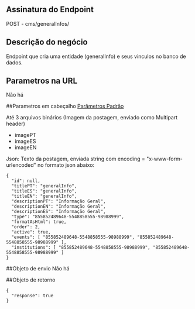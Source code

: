 ## Assinatura do Endpoint

POST - cms/generalInfos/

## Descrição do negócio
Endpoint que cria uma entidade (generalInfo) e seus vinculos no banco de dados.

## Parametros na URL
Não há

##Parametros em cabeçalho
[Parâmetros Padrão](/API-\(Endpoints\)/Parâmetros-Padrão)

Até 3 arquivos binários (Imagem da postagem, enviado como Multipart header)

- imagePT
- imageES
- imageEN

Json: Texto da postagem, enviada string com encoding = "x-www-form-urlencoded" no formato json abaixo:

```
{
  "id": null,
  "titlePT": "generalInfo",
  "titleES": "generalInfo",
  "titleEN": "generalInfo",
  "descriptionPT": "Informação Geral",
  "descriptionEN": "Informação Geral",
  "descriptionES": "Informação Geral",
  "type": "855852489648-5548858555-98988999",
  "formatAsHtml": true,
  "order": 2,
  "active": true,
  "events": [ "855852489648-5548858555-98988999", "855852489648-5548858555-98988999" ],
  "institutions": [ "855852489648-5548858555-98988999", "855852489648-5548858555-98988999" ]
}
```


##Objeto de envio
Não há

##Objeto de retorno

```
{
  "response": true
}
```